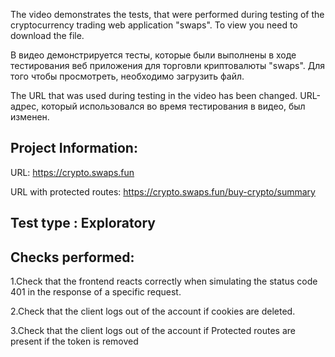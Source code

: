 The video demonstrates the tests, that were performed during testing of the cryptocurrency trading web application "swaps".
To view you need to download the file.

В видео демонстрируется тесты, которые были выполнены в ходе тестирования веб приложения для торговли криптовалюты "swaps".
Для того чтобы просмотреть, необходимо загрузить файл.

The URL that was used during testing in the video has been changed.
URL-адрес, который использовался во время тестирования в видео, был изменен.

## Project Information: 
URL: https://crypto.swaps.fun

URL with protected routes: https://crypto.swaps.fun/buy-crypto/summary

                        
## Test type : Exploratory

## Checks performed: 
1.Check that the frontend reacts correctly when simulating the status code 401 in the response of a specific request.

2.Check that the client logs out of the account if cookies are deleted.

3.Check that the client logs out of the account if Protected routes are present if the token is removed
